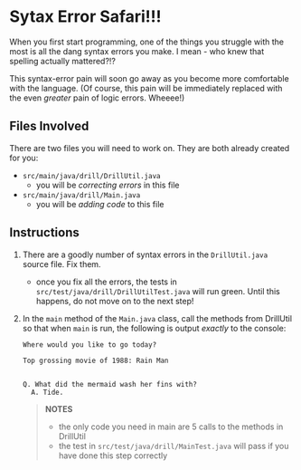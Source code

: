 # Sytax Error Safari!!!

When you first start programming, one of the things you struggle with the most is all the dang syntax errors you make. I mean - who knew that spelling actually mattered?!?

This syntax-error pain will soon go away as you become more comfortable with the language. (Of course, this pain will be immediately replaced with the even _greater_ pain of logic errors. Wheeee!)

## Files Involved

There are two files you will need to work on. They are both already created for you:

- `src/main/java/drill/DrillUtil.java`
  - you will be _correcting errors_ in this file
- `src/main/java/drill/Main.java`
  - you will be _adding code_ to this file

## Instructions

1. There are a goodly number of syntax errors in the `DrillUtil.java` source file. Fix them.
   - once you fix all the errors, the tests in `src/test/java/drill/DrillUtilTest.java` will run green. Until this happens, do not move on to the next step!
1. In the `main` method of the `Main.java` class, call the methods from DrillUtil so that when `main` is run, the following is output _exactly_ to the console:
   <!-- prettier-ignore -->
    ```
   Where would you like to go today?

   Top grossing movie of 1988: Rain Man


    Q. What did the mermaid wash her fins with?
      A. Tide.
    ```

    > **NOTES**
    >
    > - the only code you need in main are 5 calls to the methods in DrillUtil
    > - the test in `src/test/java/drill/MainTest.java` will pass if you have done this step correctly
